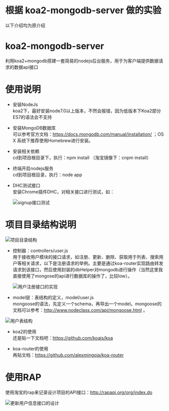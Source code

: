 # 根据 koa2-mongodb-server 做的实验
以下介绍均为原介绍
# koa2-mongodb-server
利用koa2+mongodb搭建一套简易的nodejs后台服务，用于为客户端提供数据请求的数据api接口

# 使用说明
- 安装NodeJs  
  koa2下，最好安装node7.0以上版本，不然会报错，因为低版本下Koa2部分ES7的语法会不支持
- 安装MongoDB数据库  
  可以参考官方文档：https://docs.mongodb.com/manual/installation/ ；OS X 系统下推荐使用Homebrew进行安装。
- 安装相关依赖  
   cd到项目根目录下，执行：npm install （淘宝镜像下：cnpm install）
- 终端开启nodejs服务  
  cd到项目根目录，执行：node app
- DHC测试接口  
  安装Chrome插件DHC，对相关接口进行测试，如：

    ![signup接口测试](http://upload-images.jianshu.io/upload_images/5307186-1efca5d7c8ddd2ff.png?imageMogr2/auto-orient/strip%7CimageView2/2/w/1240)

# 项目目录结构说明
  
![项目目录结构](http://upload-images.jianshu.io/upload_images/5307186-d29cb13923ae11db.png?imageMogr2/auto-orient/strip%7CimageView2/2/w/1240)

- 控制器：controllers/user.js  
  用于接收用户模块的接口请求，如注册、更新、删除、获取用于列表、搜索用户等相关请求，以下是注册请求的举例。主要是通过koa-router实现路由转发请求到该接口，然后使用封装的dbHelper对mongodb进行操作（当然这里我直接使用了mongose的api进行数据库的操作了，比较low）。

    ![用户注册接口的实现](http://upload-images.jianshu.io/upload_images/5307186-bd283eeebc2a704d.png?imageMogr2/auto-orient/strip%7CimageView2/2/w/1240)

- model层：表结构的定义，model/user.js  
  mongoose的语法，先定义一个schema，再导出一个model。mongoose的文档可以参考：http://www.nodeclass.com/api/mongoose.html 。
  
![用户表结构](http://upload-images.jianshu.io/upload_images/5307186-a2f18ca07c580904.png?imageMogr2/auto-orient/strip%7CimageView2/2/w/1240)

- koa2的使用  
  还是贴一下文档吧：https://github.com/koajs/koa

- koa-router的使用  
  再贴文档：https://github.com/alexmingoia/koa-router 

# 使用RAP  
  使用淘宝的rap来记录设计项目的API接口：http://rapapi.org/org/index.do
  
  ![更新用户信息接口的设计](http://upload-images.jianshu.io/upload_images/5307186-a628a6d42d64f4bf.png?imageMogr2/auto-orient/strip%7CimageView2/2/w/1240)







